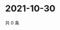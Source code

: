 # 2021-10-30

共 0 条

<!-- BEGIN WEIBO -->
<!-- 最后更新时间 Sat Oct 30 2021 16:00:53 GMT+0800 (China Standard Time) -->

<!-- END WEIBO -->
